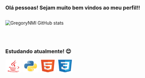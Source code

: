 ### Olá pessoas! Sejam muito bem vindos ao meu perfil!! 
##

![GregoryNMI GitHub stats](https://github-readme-stats.vercel.app/api?username=GregoryNMI&show_icons=true&theme=radical)




## 

<div style="display: inline_block"><br>
  
  ### Estudando atualmente! 😊
 
  <img align="center" alt="Greg-Java" height="40" width="50" src="https://raw.githubusercontent.com/devicons/devicon/master/icons/java/java-plain.svg">
  <img align="center" alt="Greg-Python" height="40" width="50" src="https://raw.githubusercontent.com/devicons/devicon/master/icons/python/python-original.svg">
  <img align="center" alt="Greg-HTML" height="40" width="50" src="https://raw.githubusercontent.com/devicons/devicon/master/icons/html5/html5-original.svg">
  <img align="center" alt="Greg-CSS" height="40" width="50" src="https://raw.githubusercontent.com/devicons/devicon/master/icons/css3/css3-original.svg">



  
</div>
